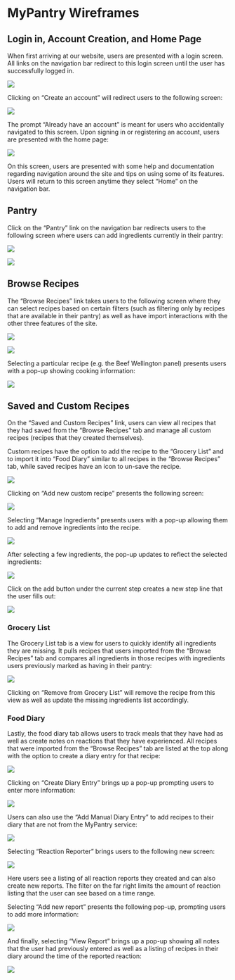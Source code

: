 # MyPantry Wireframes

## Login in, Account Creation, and Home Page

When first arriving at our website, users are presented with a login screen. All links on the navigation bar redirect to this login screen until the user has successfully logged in.

![](sign_in.png)

Clicking on “Create an account” will redirect users to the following screen:

![](create_account.png)

The prompt “Already have an account” is meant for users who accidentally navigated to this screen. Upon signing in or registering an account, users are presented with the home page:

![](Homepage.png)

On this screen, users are presented with some help and documentation regarding navigation around the site and tips on using some of its features. Users will return to this screen anytime they select “Home” on the navigation bar.

## Pantry

Click on the “Pantry” link on the navigation bar redirects users to the following screen where users can add ingredients currently in their pantry:

![](Pantry.png)

![](pantry_annotation.png)

## Browse Recipes

The “Browse Recipes” link takes users to the following screen where they can select recipes based on certain filters (such as filtering only by recipes that are available in their pantry) as well as have import interactions with the other three features of the site.

![](browse_recipes.png)

![](browse_recipes_annotation.png)

Selecting a particular recipe (e.g. the Beef Wellington panel) presents users with a pop-up showing cooking information:

![](recipe_card.png)

## Saved and Custom Recipes

On the “Saved and Custom Recipes” link, users can view all recipes that they had saved from the “Browse Recipes” tab and manage all custom recipes (recipes that they created themselves). 

Custom recipes have the option to add the recipe to the “Grocery List” and to import it into “Food Diary” similar to all recipes in the “Browse Recipes” tab, while saved recipes have an icon to un-save the recipe.

![](saved_and_custom_recipes.png)

Clicking on “Add new custom recipe” presents the following screen:

![](saved_and_custom_recipes_create_recipe.png)

Selecting “Manage Ingredients” presents users with a pop-up allowing them to add and remove ingredients into the recipe.

![](saved_and_custom_recipes_create_recipe_manage_ingredients.png)

After selecting a few ingredients, the pop-up updates to reflect the selected ingredients:

![](saved_and_custom_recipes_create_recipe_manage_ingredients_2.png)

Click on the add button under the current step creates a new step line that the user fills out:

![](saved_and_custom_recipes_create_recipe_add_step.png)

### Grocery List

The Grocery List tab is a view for users to quickly identify all ingredients they are missing. It pulls recipes that users imported from the “Browse Recipes” tab and compares all ingredients in those recipes with ingredients users previously marked as having in their pantry:

![](grocery_list.png)

Clicking on “Remove from Grocery List” will remove the recipe from this view as well as update the missing ingredients list accordingly.

### Food Diary

Lastly, the food diary tab allows users to track meals that they have had as well as create notes on reactions that they have experienced. All recipes that were imported from the “Browse Recipes” tab are listed at the top along with the option to create a diary entry for that recipe:

![](food_diary.png)

Clicking on “Create Diary Entry” brings up a pop-up prompting users to enter more information:

![](food_diary_create_from_import.png)

Users can also use the “Add Manual Diary Entry” to add recipes to their diary that are not from the MyPantry service:

![](food_diary_create_manual_entry.png)

Selecting “Reaction Reporter” brings users to the following new screen: 

![](food_diary_reaction_reporter.png)

Here users see a listing of all reaction reports they created and can also create new reports. The filter on the far right limits the amount of reaction listing that the user can see based on a time range.

Selecting “Add new report” presents the following pop-up, prompting users to add more information:

![](food_diary_reaction_reporter_create_report.png)

And finally, selecting “View Report” brings up a pop-up showing all notes that the user had previously entered as well as a listing of recipes in their diary around the time of the reported reaction:

![](food_diary_reaction_reporter_view_report.png)
